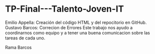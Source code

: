 # TP-Final---Talento-Joven-IT
Emilio Appella: Creación del código HTML y del repocitorio en GitHub.
Gustavo Barcos: Correcion de Errores
Este trabajo nos ayudo a coordinarnos como equipo y a tener una buena comunicacion sobre las tareas de cada uno.

Rama Barcos
